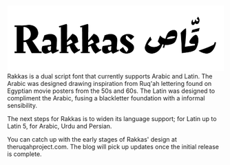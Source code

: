![Rakkas](/public/Rakkas.png)
Rakkas is a dual script font that currently supports Arabic and Latin. The Arabic was designed drawing inspiration from Ruq'ah lettering found on Egyptian movie posters from the 50s and 60s. The Latin was designed to compliment the Arabic, fusing a blackletter foundation with a informal sensibility.

The next steps for Rakkas is to widen its language support; for Latin up to Latin 5, for Arabic, Urdu and Persian.

You can catch up with the early stages of Rakkas' design at theruqahproject.com. The blog will pick up updates once the initial release is complete.